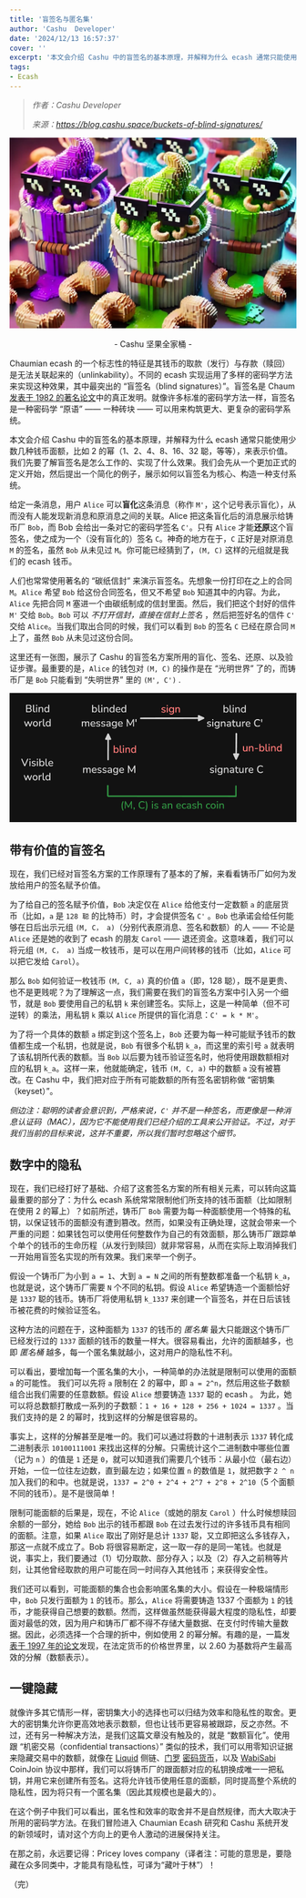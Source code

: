 ```yaml
---
title: '盲签名与匿名集'
author: 'Cashu  Developer'
date: '2024/12/13 16:57:37'
cover: ''
excerpt: '本文会介绍 Cashu 中的盲签名的基本原理，并解释为什么 ecash 通常只能使用少数几种钱币面额'
tags:
- Ecash
---
```



> *作者：Cashu  Developer*
> 
> *来源：<https://blog.cashu.space/buckets-of-blind-signatures/>*



![buckets-of-cashu-nuts](../images/buckets-of-blind-signatures/buckets-of-cashu-nuts.jpg)

<p style="text-align:center">- Cashu 坚果全家桶 -</p>


Chaumian ecash 的一个标志性的特征是其钱币的取款（发行）与存款（赎回）是无法关联起来的（unlinkability）。不同的 ecash 实现运用了多样的密码学方法来实现这种效果，其中最突出的 “盲签名（blind signatures）”。盲签名是 Chaum [发表于 1982 的著名论文](http://bitcoin-class.org/readings/Chaum-blind-signatures.PDF?ref=blog.cashu.space)中的真正发明。就像许多标准的密码学方法一样，盲签名是一种密码学 “原语” —— 一种砖块 —— 可以用来构筑更大、更复杂的密码学系统。

本文会介绍 Cashu 中的盲签名的基本原理，并解释为什么 ecash 通常只能使用少数几种钱币面额，比如 2 的幂（1、2、4、8、16、32 聪，等等），来表示价值。我们先要了解盲签名是怎么工作的、实现了什么效果。我们会先从一个更加正式的定义开始，然后提出一个简化的例子，展示如何以盲签名为核心、构造一种支付系统。

给定一条消息，用户 `Alice` 可以**盲化**这条消息（称作 `M'`，这个记号表示盲化），从而没有人能发现新消息和原消息之间的关联。Alice 把这条盲化后的消息展示给铸币厂 `Bob`，而 Bob 会给出一条对它的密码学签名 `C'`。只有 `Alice` 才能**还原**这个盲签名，使之成为一个（没有盲化的）签名 `C`。神奇的地方在于，`C` 正好是对原消息 `M` 的签名，虽然 `Bob` 从未见过 `M`。你可能已经猜到了，`(M, C)` 这样的元组就是我们的 ecash 钱币。

人们也常常使用著名的 “碳纸信封” 来演示盲签名。先想象一份打印在之上的合同 `M`。`Alice` 希望 `Bob` 给这份合同签名，但又不希望 `Bob` 知道其中的内容。为此，`Alice` 先把合同 `M` 塞进一个由碳纸制成的信封里面。然后，我们把这个封好的信件 `M'` 交给 `Bob`。`Bob` 可以 *不打开信封，直接在信封上签名* ，然后把签好名的信件 `C'` 交给 `Alice`。当我们取出合同的时候，我们可以看到 `Bob` 的签名 `C` 已经在原合同 `M` 上了，虽然 `Bob` 从未见过这份合同。

这里还有一张图，展示了 Cashu 的盲签名方案所用的盲化、签名、还原、以及验证步骤。最重要的是，`Alice` 的钱包对 `(M, C)` 的操作是在 “光明世界” 了的，而铸币厂是 `Bob` 只能看到 “失明世界” 里的 `(M', C')`   .

![cashu-blind-and-unblind](../images/buckets-of-blind-signatures/cashu-blind-and-unblind.png)

## 带有价值的盲签名

现在，我们已经对盲签名方案的工作原理有了基本的了解，来看看铸币厂如何为发放给用户的签名赋予价值。

为了给自己的签名赋予价值，`Bob` 决定仅在 `Alice` 给他支付一定数额 `a` 的底层货币（比如，`a` 是 `128 聪` 的比特币）时，才会提供签名 `C'` 。`Bob` 也承诺会给任何能够在日后出示元组 `(M, C， a)`（分别代表原消息、签名和数额）的人 —— 不论是 `Alice` 还是她的收到了 ecash 的朋友 `Carol` —— 退还资金。这意味着，我们可以将元组 `(M, C， a)` 当成一枚钱币，是可以在用户间转移的钱币（比如，`Alice` 可以把它发给 `Carol`）。

那么 `Bob` 如何验证一枚钱币 `(M, C, a)` 真的价值 `a`（即，128 聪），既不是更贵、也不是更贱呢？为了理解这一点，我们需要在我们的盲签名方案中引入另一个细节，就是 `Bob` 要使用自己的私钥 `k` 来创建签名。实际上，这是一种简单（但不可逆转）的乘法，用私钥 `k` 乘以 `Alice` 所提供的盲化消息：`C' = k * M'`。

为了将一个具体的数额 `a` 绑定到这个签名上，`Bob` 还要为每一种可能赋予钱币的数值都生成一个私钥，也就是说，`Bob` 有很多个私钥 `k_a`，而这里的索引号 `a` 就表明了该私钥所代表的数额。当 `Bob` 以后要为钱币验证签名时，他将使用跟数额相对应的私钥 `k_a`。这样一来，他就能确定，钱币 `(M, C, a)` 中的数额 `a` 没有被篡改。在 Cashu 中，我们把对应于所有可能数额的所有签名密钥称做 “密钥集（keyset）”。

*侧边注：聪明的读者会意识到，严格来说，`C'` 并不是一种签名，而更像是一种消息认证码（MAC），因为它不能使用我们已经介绍的工具来公开验证。不过，对于我们当前的目标来说，这并不重要，所以我们暂时忽略这个细节。*

## 数字中的隐私

现在，我们已经打好了基础、介绍了这套签名方案的所有相关元素，可以转向这篇最重要的部分了：为什么 ecash 系统常常限制他们所支持的钱币面额（比如限制在使用 2 的幂上）？如前所述，铸币厂 `Bob` 需要为每一种面额使用一个特殊的私钥，以保证钱币的面额没有遭到篡改。然而，如果没有正确处理，这就会带来一个严重的问题：如果钱包可以使用任何整数作为自己的有效面额，那么铸币厂跟踪单个单个的钱币的生命历程（从发行到赎回）就非常容易，从而在实际上取消掉我们一开始用盲签名实现的所有效果。我们来举一个例子。

假设一个铸币厂为小到 `a = 1`、大到 `a = N` 之间的所有整数都准备一个私钥 `k_a`，也就是说，这个铸币厂需要 `N` 个不同的私钥。假设 `Alice` 希望铸造一个面额恰好是 `1337` 聪的钱币。铸币厂将使用私钥 `k_1337` 来创建一个盲签名，并在日后该钱币被花费的时候验证签名。

这种方法的问题在于，这种面额为 `1337` 的钱币的 *匿名集* 最大只能跟这个铸币厂已经发行过的 `1337` 面额的钱币的数量一样大。很容易看出，允许的面额越多，也即 *匿名桶* 越多，每一个匿名集就越小，这对用户的隐私性不利。

可以看出，要增加每一个匿名集的大小，一种简单的办法就是限制可以使用的面额 `a` 的可能性。 我们可以先将 `a` 限制在 2 的幂中，即 `a = 2^n`，然后用这些子数额组合出我们需要的任意数额。假设 `Alice` 想要铸造 `1337` 聪的 ecash 。 为此，她可以将总数额打散成一系列的子数额：`1 + 16 + 128 + 256 + 1024 = 1337` 。当我们支持的是 2 的幂时，找到这样的分解是很容易的。

事实上，这样的分解甚至是唯一的。我们可以通过将数的十进制表示 `1337` 转化成二进制表示 `10100111001` 来找出这样的分解。只需统计这个二进制数中哪些位置（记为 `n` ）的值是 `1` 还是 `0`，就可以知道我们需要几个钱币：从最小位（最右边）开始，一位一位往左边数，直到最左边；如果位置 `n` 的数值是 `1`，就把数字 `2 ^ n` 加入我们的和中。也就是说，`1337 = 2^0 + 2^4 + 2^7 + 2^8 + 2^10`（5 个面额不同的钱币）。是不是很简单！

限制可能面额的后果是，现在，不论 `Alice`（或她的朋友 `Carol` ）什么时候想赎回余额的一部分，她给 `Bob` 出示的钱币都跟 `Bob` 在过去发行过的许多钱币具有相同的面额。注意，如果 `Alice` 取出了刚好是总计 `1337` 聪，又立即把这么多钱存入，那这一点就不成立了。Bob 将很容易断定，这一取一存的是同一笔钱。也就是说，事实上，我们要通过（1）切分取款、部分存入；以及（2）存入之前稍等片刻，让其他曾经取款的用户可能在同一时间存入其他钱币；来获得安全性。

我们还可以看到，可能面额的集合也会影响匿名集的大小。假设在一种极端情形中，`Bob` 只发行面额为 `1` 的钱币。那么，`Alice` 将需要铸造 1337 个面额为 `1` 的钱币，才能获得自己想要的数额。然而，这样做虽然能获得最大程度的隐私性，却要面对最低的效，因为用户和铸币厂都不得不存储大量数据、在支付时传输大量数据。因此，必须选择一个合理的折中，例如使用 2 的幂分解。有趣的是，一篇发[表于 1997 年的论文](https://www.jstor.org/stable/2953714?ref=blog.cashu.space)发现，在法定货币的价格世界里，以 2.60 为基数将产生最高效的分解（数额表示）。

## 一键隐藏

就像许多其它情形一样，密钥集大小的选择也可以归结为效率和隐私性的取舍。更大的密钥集允许你更高效地表示数额，但也让钱币更容易被跟踪，反之亦然。不过，还有另一种解决方法，是我们这篇文章没有触及的，就是 “数额盲化”。使用跟 “机密交易（confidential transactions）” 类似的技术，我们可以用零知识证据来隐藏交易中的数额，就像在 [Liquid](https://blog.liquid.net/guide-to-confidential-transactions/?ref=blog.cashu.space) 侧链、[门罗](https://teemukanstren.com/2022/04/01/zero-knowledge-proofs-example-with-pedersen-commitments-in-monero/?ref=blog.cashu.space) [密码货币](https://www.moneroinflation.com/amounts_confidential_tx?ref=blog.cashu.space)，以及 [WabiSabi](https://eprint.iacr.org/2021/206.pdf?ref=blog.cashu.space) CoinJoin 协议中那样，我们可以将铸币厂的跟面额对应的私钥换成唯一一把私钥，并用它来创建所有签名。这将允许钱币使用任意的面额，同时提高整个系统的隐私性，因为将只有一个匿名集（因此其规模也是最大的）。

在这个例子中我们可以看出，匿名性和效率的取舍并不是自然规律，而大大取决于所用的密码学方法。在我们冒险进入 Chaumian Ecash 研究和 Cashu 系统开发的新领域时，请对这个方向上的更令人激动的进展保持关注。

在那之前，永远要记得：Pricey loves company（译者注：可能的意思是，要隐藏在众多同类中，才能具有隐私性，可译为“藏叶于林”）！

（完）